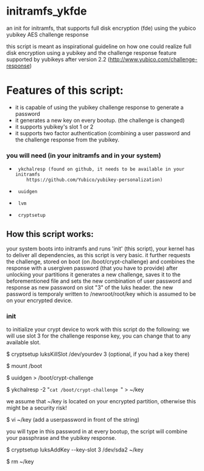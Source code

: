 initramfs_ykfde
===============

an init for initramfs, that supports full disk encryption (fde) using the yubico yubikey AES challenge response

this script is meant as inspirational guideline on how one could realize 
full disk encryption using a yubikey and the challenge response feature
supported by yubikeys after version 2.2 
(http://www.yubico.com/challenge-response)


# Features of this script:
 * it is capable of using the yubikey challenge response to generate a password
 * it generates a new key on every bootup. (the challenge is changed)
 * it supports yubikey's slot 1 or 2 
 * it supports two factor authentication (combining a user password and the
   challenge response from the yubikey.

### you will need (in your initramfs and in your system)
*      ykchalresp (found on github, it needs to be available in your initramfs
          https://github.com/Yubico/yubikey-personalization)
*      uuidgen 
*      lvm
*      cryptsetup

## How this script works:
 your system boots into initramfs and runs 'init' (this script), your kernel
 has to deliver all dependencies, as this script is very basic.
 it further requests the challenge, stored on boot (on /boot/crypt-challenge)
 and combines the response with a usergiven password (that you have to provide)
 after unlocking your partitions it generates a new challenge, saves it to the
 beforementioned file and sets the new combination of user password and 
 response as new password on slot "3" of the luks header. the new password is
 temporaly written to /newroot/root/key which is assumed to be on your 
 encrypted device.

### init
to initialize your crypt device to work with this script do the following:
we will use slot 3 for the challenge response key, you can change that to any
available slot.

 $ cryptsetup luksKillSlot /dev/yourdev 3 (optional, if you had a key there)

 $ mount /boot

 $ uuidgen > /boot/crypt-challenge

 $ ykchalresp -2 "`cat /boot/crypt-challenge `" > ~/key 

we assume that ~/key is located on your encrypted partition, otherwise this
might be a security risk!

 $ vi ~/key (add a userpassword in front of the string)

you will type in this password in at every bootup, the script will combine 
your passphrase and the yubikey response.

 $ cryptsetup luksAddKey --key-slot 3 /dev/sda2 ~/key

 $ rm ~/key


